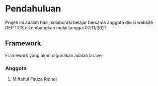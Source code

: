 # Pendahuluan
Projek ini adalah hasil kolaborasi belajar bersama anggota divisi website DEPTICS dikembangkan mulai tanggal 07/11/2021

## Framework
Framework yang akan digunakan adalah laravel

### Anggota
 1. Miftahul Fauza Ridhoi


